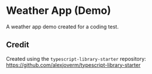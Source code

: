 # Weather App (Demo)

A weather app demo created for a coding test.

## Credit

Created using the `typescript-library-starter` repository: https://github.com/alexjoverm/typescript-library-starter